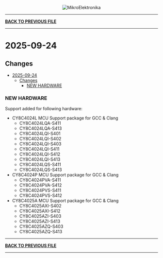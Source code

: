 <p align="center">
  <img src="http://www.mikroe.com/img/designs/beta/logo_small.png?raw=true" alt="MikroElektronika"/>
</p>

---

**[BACK TO PREVIOUS FILE](../changelog.md)**

---

# 2025-09-24

## Changes

- [2025-09-24](#2025-09-24)
  - [Changes](#changes)
    - [NEW HARDWARE](#new-hardware)

### NEW HARDWARE

Support added for following hardware:

+ CY8C4024L MCU Support package for GCC & Clang
  + CY8C4024LQA-S411
  + CY8C4024LQA-S413
  + CY8C4024LQI-S401
  + CY8C4024LQI-S402
  + CY8C4024LQI-S403
  + CY8C4024LQI-S411
  + CY8C4024LQI-S412
  + CY8C4024LQI-S413
  + CY8C4024LQS-S411
  + CY8C4024LQS-S413
+ CY8C4024P MCU Support package for GCC & Clang
  + CY8C4024PVA-S411
  + CY8C4024PVA-S412
  + CY8C4024PVS-S411
  + CY8C4024PVS-S412
+ CY8C4025A MCU Support package for GCC & Clang
  + CY8C4025AXI-S402
  + CY8C4025AXI-S412
  + CY8C4025AZI-S403
  + CY8C4025AZI-S413
  + CY8C4025AZQ-S403
  + CY8C4025AZQ-S413

---

**[BACK TO PREVIOUS FILE](../changelog.md)**

---
